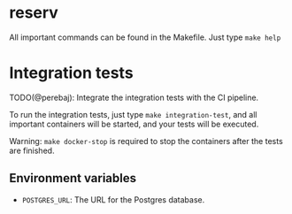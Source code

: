 # reserv

All important commands can be found in the Makefile. Just type `make help`

# Integration tests

TODO(@perebaj): Integrate the integration tests with the CI pipeline.

To run the integration tests, just type `make integration-test`, and all important containers will be started, and your tests will be executed.

Warning: `make docker-stop` is required to stop the containers after the tests are finished.

## Environment variables

- `POSTGRES_URL`: The URL for the Postgres database.
